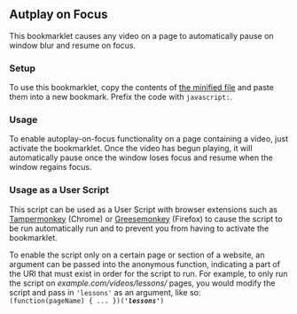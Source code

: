 ## Autplay on Focus
This bookmarklet causes any video on a page to automatically pause on window blur and resume on focus.

### Setup
To use this bookmarklet, copy the contents of [the minified file](https://raw.githubusercontent.com/ravroid/autoplay-on-focus/master/autoplay_focus.min.js) and paste them into a new bookmark. Prefix the code with `javascript:`.

### Usage
To enable autoplay-on-focus functionality on a page containing a video, just activate the bookmarklet. Once the video has begun playing, it will automatically pause once the window loses focus and resume when the window regains focus.

### Usage as a User Script
This script can be used as a User Script with browser extensions such as [Tampermonkey](https://chrome.google.com/webstore/detail/tampermonkey/dhdgffkkebhmkfjojejmpbldmpobfkfo?hl=en) (Chrome) or [Greesemonkey](https://addons.mozilla.org/en-us/firefox/addon/greasemonkey/) (Firefox) to cause the script to be run automatically run and to prevent you from having to activate the bookmarklet. 

To enable the script only on a certain page or section of a website, an argument can be passed into the anonymous function, indicating a part of the URI that must exist in order for the script to run. For example, to only run the script on _example.com/videos/lessons/_ pages, you would modify the script and pass in `'lessons'` as an argument, like so:<br>
`(function(pageName) { ... })(`**_`'lessons'`_**`)`
